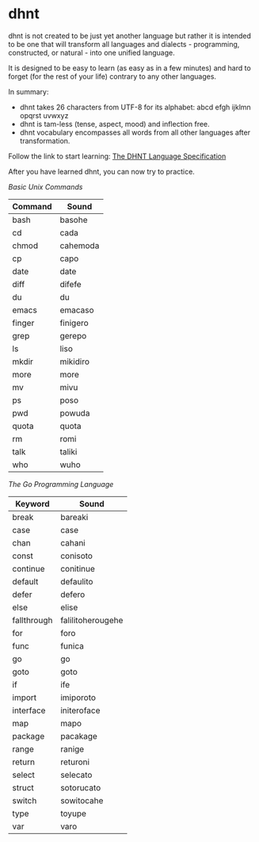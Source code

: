 # dhnt

dhnt is not created to be just yet another language but rather it is intended to be one that will transform all languages and dialects - programming, constructed, or natural - into one unified language.

It is designed to be easy to learn (as easy as in a few minutes) and hard to forget (for the rest of your life) contrary to any other languages.

In summary:

- dhnt takes 26 characters from UTF-8 for its alphabet: abcd efgh ijklmn opqrst uvwxyz
- dhnt is tam-less (tense, aspect, mood) and inflection free.
- dhnt vocabulary encompasses all words from all other languages after transformation.

Follow the link to start learning:
[The DHNT Language Specification](dhnt.md)

After you have learned dhnt, you can now try to practice. 

*Basic Unix Commands*

|Command|Sound|
|-------|-----|
|bash |basohe
|cd |cada
|chmod |cahemoda
|cp |capo
|date |date
|diff |difefe
|du |du
|emacs |emacaso
|finger |finigero
|grep |gerepo
|ls |liso
|mkdir  |mikidiro
|more |more
|mv |mivu
|ps |poso
|pwd |powuda
|quota |quota
|rm |romi
|talk |taliki
|who |wuho


*The Go Programming Language*

|Keyword|Sound|
|-------|-----|
|break |bareaki
|case |case
|chan |cahani
|const |conisoto
|continue |conitinue
|default |defaulito
|defer |defero
|else |elise
|fallthrough |falilitoherougehe
|for |foro
|func |funica
|go |go
|goto |goto
|if |ife
|import |imiporoto
|interface |initeroface
|map |mapo
|package |pacakage
|range |ranige
|return |returoni
|select |selecato
|struct |sotorucato
|switch |sowitocahe
|type |toyupe
|var |varo




